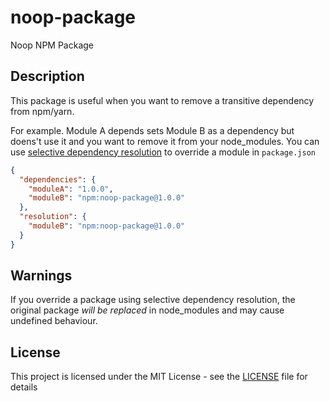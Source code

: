 # noop-package
Noop NPM Package

## Description
This package is useful when you want to remove a transitive dependency from npm/yarn.

For example. Module A depends sets Module B as a dependency but doens't use it and you want to remove it from your node_modules. You can use [selective dependency resolution](https://yarnpkg.com/en/docs/selective-version-resolutions/) to override a module in `package.json`

```json
{
  "dependencies": {
    "moduleA": "1.0.0",
    "moduleB": "npm:noop-package@1.0.0"
  },
  "resolution": {
    "moduleB": "npm:noop-package@1.0.0"
  }
}
```

## Warnings
If you override a package using selective dependency resolution, the original package *will be replaced* in node_modules and may cause undefined behaviour. 

## License
This project is licensed under the MIT License - see the [LICENSE](LICENSE) file for details
